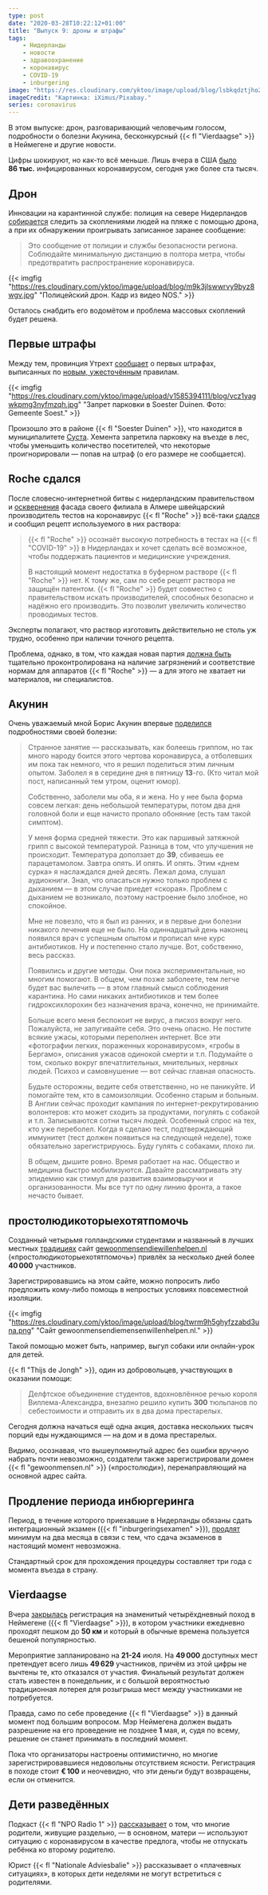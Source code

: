 ```yaml
---
type: post
date: "2020-03-28T10:22:12+01:00"
title: "Выпуск 9: дроны и штрафы"
tags:
    - Нидерланды
    - новости
    - здравоохранение
    - коронавирус
    - COVID-19
    - inburgering
image: "https://res.cloudinary.com/yktoo/image/upload/blog/lsbkqdztjho2ufdttm19.jpg"
imageCredit: "Картинка: iXimus/Pixabay."
series: coronavirus
---
```


В этом выпуске: дрон, разговаривающий человечьим голосом, подробности о болезни Акунина, бесконкурсный {{< fl "Vierdaagse" >}} в Неймегене и другие новости.

Цифры шокируют, но как-то всё меньше. Лишь вчера в США [было](0701) **86 тыс.** инфицированных коронавирусом, сегодня уже более ста тысяч.

<!--more-->

## Дрон

Инновации на карантинной службе: полиция на севере Нидерландов [собирается](https://nos.nl/video/2328572-met-meer-dan-drie-op-het-strand-deze-drone-jaagt-je-weg.html) следить за скоплениями людей на пляже с помощью дрона, а при их обнаружении проигрывать записанное заранее сообщение:

> Это сообщение от полиции и службы безопасности региона. Соблюдайте минимальную дистанцию в полтора метра, чтобы предотвратить распространение коронавируса.

{{< imgfig "https://res.cloudinary.com/yktoo/image/upload/blog/m9k3jlswwrvy9byz8wgv.jpg" "Полицейский дрон. Кадр из видео NOS." >}}

Осталось снабдить его водомётом и проблема массовых скоплений будет решена.

## Первые штрафы

Между тем, провинция Утрехт [сообщает](https://www.rtvutrecht.nl/nieuws/2029065/) о первых штрафах, выписанных по [новым, ужесточённым](0692) правилам.

{{< imgfig "https://res.cloudinary.com/yktoo/image/upload/v1585394111/blog/vcz1yagwkpmg3nyfmzqh.jpg" "Запрет парковки в Soester Duinen. Фото: Gemeente Soest." >}}

Произошло это в районе {{< fl "Soester Duinen" >}}, что находится в муниципалитете [Суста](0005). Хемента запретила парковку на въезде в лес, чтобы уменьшить количество посетителей, что некоторые проигнорировали — попав на штраф (о его размере не сообщается).

## Roche сдался

После словесно-интернетной битвы с нидерландским правительством и [осквернения](0701#roche) фасада своего филиала в Алмере швейцарский производитель тестов на коронавирус {{< fl "Roche" >}} всё-таки [сдался](https://nos.nl/artikel/2328567-roche-deelt-recept-van-vloeistof-voor-coronatests-alsnog.html) и сообщил рецепт используемого в них раствора:

> {{< fl "Roche" >}} осознаёт высокую потребность в тестах на {{< fl "COVID-19" >}} в Нидерландах и хочет сделать всё возможное, чтобы поддержать пациентов и медицинские учреждения.
>
> В настоящий момент недостатка в буферном растворе {{< fl "Roche" >}} нет. К тому же, сам по себе рецепт раствора не защищён патентом. {{< fl "Roche" >}} будет совместно с правительством искать производителей, способных безопасно и надёжно его производить. Это позволит увеличить количество проводимых тестов.

Эксперты полагают, что раствор изготовить действительно не столь уж трудно, особенно при наличии точного рецепта.

Проблема, однако, в том, что каждая новая партия [должна быть](https://nos.nl/artikel/2328555-zelf-vloeistof-maken-voor-roche-apparaten-is-lastig-voor-testlabs.html) тщательно проконтролирована на наличие загрязнений и соответствие нормам для аппаратов {{< fl "Roche" >}} — а для этого не хватает ни материалов, ни специалистов.

## Акунин

Очень уважаемый мной Борис Акунин впервые [поделился](https://www.facebook.com/borisakunin/posts/1555809854569022) подробностями своей болезни:

> Странное занятие — рассказывать, как болеешь гриппом, но так много народу боится этого чертова коронавируса, а отболевших им пока так немного, что я решил поделиться этим личным опытом. Заболел я в середине дня в пятницу **13**-го. (Кто читал мой пост, написанный тем утром, оценит юмор).
>
> Собственно, заболели мы оба, я и жена. Но у нее была форма совсем легкая: день небольшой температуры, потом два дня головной боли и еще начисто пропало обоняние (есть там такой симптом).
>
> У меня форма средней тяжести. Это как паршивый затяжной грипп с высокой температурой. Разница в том, что улучшения не происходит. Температура доползает до **39**, сбиваешь ее парацетамолом. Завтра опять. И опять. И опять. Этим «днем сурка» я наслаждался дней десять. Лежал дома, слушал аудиокниги. Знал, что опасаться нужно только проблем с дыханием — в этом случае приедет «скорая». Проблем с дыханием не возникало, поэтому настроение было злобное, но спокойное.
>
> Мне не повезло, что я был из ранних, и в первые дни болезни никакого лечения еще не было. На одиннадцатый день наконец появился врач с успешным опытом и прописал мне курс антибиотиков. Ну и постепенно стало лучше. Вот, собственно, весь рассказ.
>
> Появились и другие методы. Они пока экспериментальные, но многим помогают. В общем, чем позже заболеете, тем легче будет вас вылечить — в этом главный смысл соблюдения карантина. Но сами никаких антибиотиков и тем более гидроксихлорохин без назначения врача, конечно, не принимайте.
>
> Больше всего меня беспокоит не вирус, а писхоз вокруг него. Пожалуйста, не запугивайте себя. Это очень опасно. Не постите всякие ужасы, которыми переполнен интернет. Все эти «фотографии легких, пораженных коронавирусом», «гробы в Бергамо», описания ужасов одинокой смерти и т.п. Подумайте о том, сколько вокруг впечатлительных, мнительных, нервных людей. Психоз и самовнушение — вот сейчас главная опасность.
>
> Будьте осторожны, ведите себя ответственно, но не паникуйте. И помогайте тем, кто в самоизоляции. Особенно старым и больным. В Англии сейчас проходит кампания по интернет-рекрутированию волонтеров: кто может сходить за продуктами, погулять с собакой и т.п. Записываются сотни тысяч людей. Особенный спрос на тех, кто уже переболел. Когда я сделаю тест, подтверждающий иммунитет (тест должен появиться на следующей неделе), тоже обязательно зарегистрируюсь. Буду гулять с собаками, плохо ли.
>
> В общем, дышите ровно. Время работает на нас. Общество и медицина быстро мобилизуются. Давайте рассматривать эту эпидемию как стимул для развития взаимовыручки и организованности. Мы все тут по одну линию фронта, а такое нечасто бывает.

## простолюдикоторыехотятпомочь

Созданный четырьмя голландскими студентами и названный в лучших местных [традициях](0344) сайт [gewoonmensendiewillenhelpen.nl](https://www.gewoonmensendiemensenwillenhelpen.nl/) («простолюдикоторыехотятпомочь») привлёк за несколько дней более **40 000** участников.

Зарегистрировавшись на этом сайте, можно попросить либо предложить кому-либо помощь в непростых условиях повсеместной изоляции.

{{< imgfig "https://res.cloudinary.com/yktoo/image/upload/blog/twrm9h5ghyfzzabd3una.png" "Сайт gewoonmensendiemensenwillenhelpen.nl." >}}

Такой помощью может быть, например, выгул собаки или онлайн-урок для детей.

{{< fl "Thijs de Jongh" >}}, один из добровольцев, участвующих в оказании помощи:

> Делфтское объединение студентов, вдохновлённое речью короля Виллема-Александра, внезапно решило купить **300** тюльпанов по себестоимости и отправить их в два дома престарелых.

Сегодня должна начаться ещё одна акция, доставка нескольких тысяч порций еды нуждающимся — на дом и в дома престарелых.

Видимо, осознавая, что вышеупомянутый адрес без ошибки вручную набрать почти невозможно, создатели также зарегистрировали домен {{< fl "gewoonmensen.nl" >}} («простолюди»), перенаправляющий на основной адрес сайта.

## Продление периода инбюргеринга

Период, в течение которого приехавшие в Нидерланды обязаны сдать интеграционный экзамен ({{< fl "inburgeringsexamen" >}}), [продлят](https://nos.nl/liveblog/2328546-trump-geeft-general-motors-opdracht-om-beademingsapparatuur-te-produceren.html) минимум на два месяца в связи с тем, что сдача экзаменов в настоящий момент невозможна.

Стандартный срок для прохождения процедуры составляет три года с момента въезда в страну.

## Vierdaagse

Вчера [закрылась](https://www.omroepgelderland.nl/nieuws/2441897/Deelname-Vierdaagse-wellicht-zonder-loting-als-het-doorgaat) регистрация на знаменитый четырёхдневный поход в Неймегене ({{< fl "Vierdaagse" >}}), в котором участники ежедневно проходят пешком до **50 км** и который в обычные времена пользуется бешеной популярностью.

Мероприятие запланировано на **21-24** июля. На **49 000** доступных мест претендует всего лишь **49 629** участников, причём из этой цифры не вычтены те, кто отказался от участия. Финальный результат должен стать известен в понедельник, и с большой вероятностью традиционная лотерея для розыгрыша мест между участниками не потребуется.

Правда, само по себе проведение {{< fl "Vierdaagse" >}} в данный момент под большим вопросом. Мэр Неймегена должен выдать разрешение на его проведение не позднее **1** мая, и, судя по всему, решение он станет принимать в последний момент.

Пока что организаторы настроены оптимистично, но многие зарегистрировавшиеся недовольны отсутствием ясности. Регистрация в походе стоит **€ 100** и неочевидно, что эти деньги будут возвращены, если он отменится.

## Дети разведённых

Подкаст {{< fl "NPO Radio 1" >}} [рассказывает](https://www.nporadio1.nl/podcasts-uitgelicht/22650-podcast-de-dag-als-je-door-corona-je-kind-niet-meer-mag-zien?tmpl=component) о том, что многие родители, живущие раздельно, — в основном, матери — используют ситуацию с коронавирусом в качестве предлога, чтобы не отпускать ребёнка ко второму родителю.

Юрист {{< fl "Nationale Adviesbalie" >}} рассказывает о «плачевных ситуациях», в которых дети неделями не могут встретиться с родителями.
